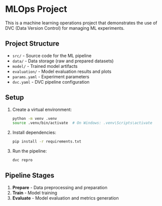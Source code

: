 # MLOps Project

This is a machine learning operations project that demonstrates the use of DVC (Data Version Control) for managing ML experiments.

## Project Structure

- `src/` - Source code for the ML pipeline
- `data/` - Data storage (raw and prepared datasets)
- `model/` - Trained model artifacts
- `evaluation/` - Model evaluation results and plots
- `params.yaml` - Experiment parameters
- `dvc.yaml` - DVC pipeline configuration

## Setup

1. Create a virtual environment:
   ```bash
   python -m venv .venv
   source .venv/bin/activate  # On Windows: .venv\Scripts\activate
   ```

2. Install dependencies:
   ```bash
   pip install -r requirements.txt
   ```

3. Run the pipeline:
   ```bash
   dvc repro
   ```

## Pipeline Stages

1. **Prepare** - Data preprocessing and preparation
2. **Train** - Model training
3. **Evaluate** - Model evaluation and metrics generation